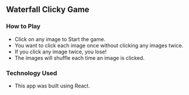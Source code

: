 ## Waterfall Clicky Game

### How to Play
  * Click on any image to Start the game.  
  * You want to click each image once without clicking any images twice.
  * If you click any image twice, you lose!
  * The images will shuffle each time an image is clicked.
  
### Technology Used
  * This app was built using React.  
